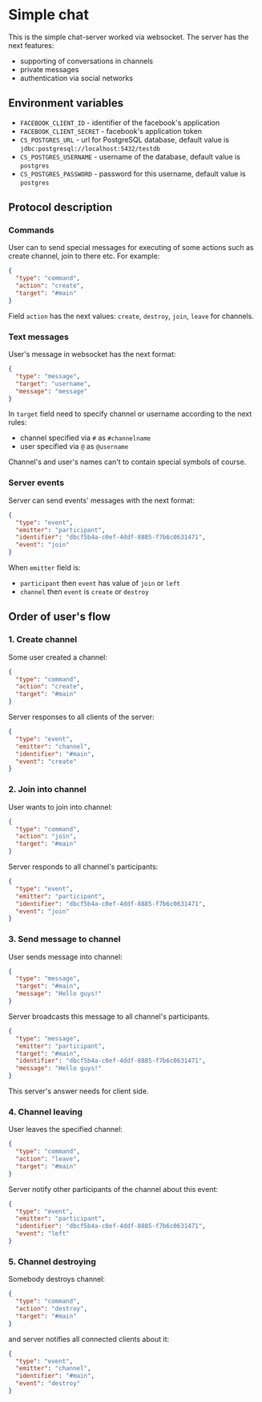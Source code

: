 # Simple chat

This is the simple chat-server worked via websocket. The server has the next features:

- supporting of conversations in channels
- private messages
- authentication via social networks

## Environment variables

- `FACEBOOK_CLIENT_ID` - identifier of the facebook's application
- `FACEBOOK_CLIENT_SECRET` - facebook's application token
- `CS_POSTGRES_URL` - url for PostgreSQL database, default value is `jdbc:postgresql://localhost:5432/testdb`
- `CS_POSTGRES_USERNAME` - username of the database, default value is `postgres`
- `CS_POSTGRES_PASSWORD` - password for this username, default value is `postgres`

## Protocol description

### Commands

User can to send special messages for executing of some actions such as create channel, join to there etc. For example:

```json
{
  "type": "command",
  "action": "create",
  "target": "#main"
}
```

Field `action` has the next values: `create`, `destroy`, `join`, `leave` for channels.

### Text messages

User's message in websocket has the next format:

```json
{
  "type": "message",
  "target": "username",
  "message": "message"
}
```

In `target` field need to specify channel or username according to the next rules:
- channel specified via `#` as `#channelname`
- user specified via `@` as `@username`

Channel's and user's names can't to contain special symbols of course.

### Server events

Server can send events' messages with the next format:

```json
{
  "type": "event",
  "emitter": "participant",
  "identifier": "dbcf5b4a-c0ef-4ddf-8885-f7b6c0631471",
  "event": "join"
}
```

When `emitter` field is:
- `participant` then `event` has value of `join` or `left`
- `channel` then `event` is `create` or `destroy`

## Order of user's flow

### 1. Create channel

Some user created a channel:

```json
{
  "type": "command",
  "action": "create",
  "target": "#main"
}
```

Server responses to all clients of the server: 

```json
{
  "type": "event",
  "emitter": "channel",
  "identifier": "#main",
  "event": "create"
}
```

### 2. Join into channel

User wants to join into channel:

```json
{
  "type": "command",
  "action": "join",
  "target": "#main"
}
```

Server responds to all channel's participants:

```json
{
  "type": "event",
  "emitter": "participant",
  "identifier": "dbcf5b4a-c0ef-4ddf-8885-f7b6c0631471",
  "event": "join"
}
```

### 3. Send message to channel

User sends message into channel:

```json
{
  "type": "message",
  "target": "#main",
  "message": "Hello guys!"
}
```

Server broadcasts this message to all channel's participants.

```json
{
  "type": "message",
  "emitter": "participant",
  "target": "#main",
  "identifier": "dbcf5b4a-c0ef-4ddf-8885-f7b6c0631471",
  "message": "Hello guys!"
}
```

This server's answer needs for client side.

### 4. Channel leaving

User leaves the specified channel:

```json
{
  "type": "command",
  "action": "leave",
  "target": "#main"
}
```

Server notify other participants of the channel about this event:

```json
{
  "type": "event",
  "emitter": "participant",
  "identifier": "dbcf5b4a-c0ef-4ddf-8885-f7b6c0631471",
  "event": "left"
}
```

### 5. Channel destroying

Somebody destroys channel:

```json
{
  "type": "command",
  "action": "destroy",
  "target": "#main"
}
```

and server notifies all connected clients about it:

```json
{
  "type": "event",
  "emitter": "channel",
  "identifier": "#main",
  "event": "destroy"
}
```